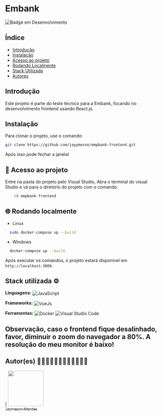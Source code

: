 # Embank

![Badge em Desenvolvimento](http://img.shields.io/static/v1?label=STATUS&message=EM%20DESENVOLVIMENTO&color=GREEN&style=for-the-badge)

## Índice

- [Introdução](#introdução)
- [Instalação](#instalação)
- [Acesso ao projeto](#acesso-ao-projeto)
- [Rodando Localmente](#rodando-localmente)
- [Stack Utilizada](#stack-utilizada)
- [Autores](#autores)

## Introdução

Este projeto é parte do teste técnico para a Embank, focando no desenvolvimento frontend usando React.js.

## Instalação

Para clonar o projeto, use o comando:

```bash
git clone https://github.com/jayymeson/empbank-frontend.git
```

Após isso pode fechar a janela!

## 📁 Acesso ao projeto

Entre na pasta do projeto pelo Visual Studio, Abra o terminal do visual Studio e
vá para o diretório do projeto com o comando:

```bash
    cd empbank-frontend
```

## 🌐 Rodando localmente

- Linux

```bash
  sudo docker-compose up --build
```

- Windows

```bash
  docker-compose up --build
```

Após executar os comandos, o projeto estará disponível em `http://localhost:3000`.


## Stack utilizada ⚙

**Linguagens:**
<img align="center" alt="JavaScript" src="https://img.shields.io/badge/-TypeScript-blue?style=for-the-badge&logo=typescript&logoColor=white">

**Frameworks:**
<img align="center" alt="VueJs" src="https://img.shields.io/badge/React.js-35495E?style=for-the-badge&logo=react&logoColor=4FC08D">

**Ferramentas:**
<img align="center" alt="Docker" src="https://img.shields.io/badge/Docker-2496ED?style=for-the-badge&logo=docker&logoColor=white">
<img align="center" alt="Visual Studio Code" src="https://img.shields.io/badge/Visual_Studio_Code-0078D4?style=for-the-badge&logo=visual%20studio%20code&logoColor=white">

## Observação, caso o frontend fique desalinhado, favor, diminuir o zoom do navegador a 80%. A resolução do meu monitor é baixo!

## Autor(es) 👨🏼‍💻👨🏼‍💻👨🏼‍💻👨🏼‍💻

| [<img src="https://avatars.githubusercontent.com/u/100086459?v=4" width=115><br><sub>Jaymeson Mendes</sub>](https://github.com/jayymeson)
